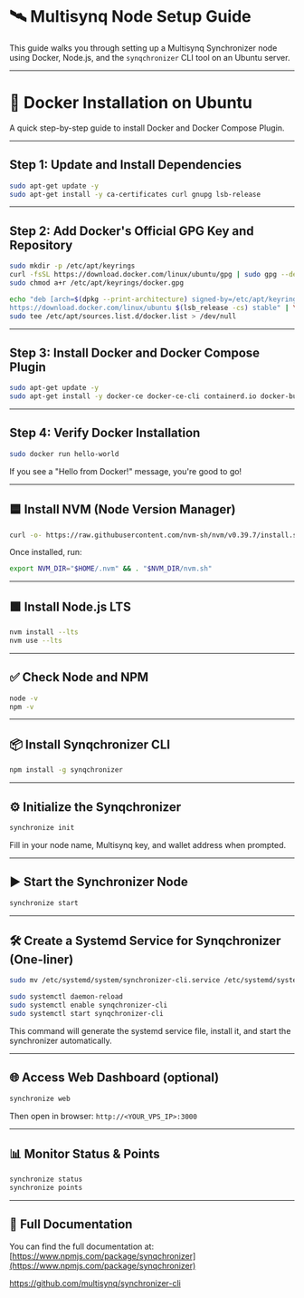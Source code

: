 # 🛰️ Multisynq Node Setup Guide

This guide walks you through setting up a Multisynq Synchronizer node using Docker, Node.js, and the `synqchronizer` CLI tool on an Ubuntu server.

---

# 🐳 Docker Installation on Ubuntu

A quick step-by-step guide to install Docker and Docker Compose Plugin.

---

## Step 1: Update and Install Dependencies

```bash
sudo apt-get update -y
sudo apt-get install -y ca-certificates curl gnupg lsb-release
```

---

## Step 2: Add Docker's Official GPG Key and Repository

```bash
sudo mkdir -p /etc/apt/keyrings
curl -fsSL https://download.docker.com/linux/ubuntu/gpg | sudo gpg --dearmor -o /etc/apt/keyrings/docker.gpg
sudo chmod a+r /etc/apt/keyrings/docker.gpg

echo "deb [arch=$(dpkg --print-architecture) signed-by=/etc/apt/keyrings/docker.gpg] \
https://download.docker.com/linux/ubuntu $(lsb_release -cs) stable" | \
sudo tee /etc/apt/sources.list.d/docker.list > /dev/null
```

---

## Step 3: Install Docker and Docker Compose Plugin

```bash
sudo apt-get update -y
sudo apt-get install -y docker-ce docker-ce-cli containerd.io docker-buildx-plugin docker-compose-plugin
```

---

## Step 4: Verify Docker Installation

```bash
sudo docker run hello-world
```

If you see a "Hello from Docker!" message, you're good to go!

---

## 🟦 Install NVM (Node Version Manager)

```bash
curl -o- https://raw.githubusercontent.com/nvm-sh/nvm/v0.39.7/install.sh | bash
```

Once installed, run:

```bash
export NVM_DIR="$HOME/.nvm" && . "$NVM_DIR/nvm.sh"
```

---

## 🟩 Install Node.js LTS

```bash
nvm install --lts
nvm use --lts
```

---

## ✅ Check Node and NPM

```bash
node -v
npm -v
```

---

## 📦 Install Synqchronizer CLI

```bash
npm install -g synqchronizer
```

---

## ⚙️ Initialize the Synqchronizer

```bash
synchronize init

```

Fill in your node name, Multisynq key, and wallet address when prompted.

---

## ▶️ Start the Synchronizer Node

```bash
synchronize start

```

---

## 🛠️ Create a Systemd Service for Synqchronizer (One-liner)

```bash
sudo mv /etc/systemd/system/synchronizer-cli.service /etc/systemd/system/synqchronizer-cli.service

sudo systemctl daemon-reload
sudo systemctl enable synqchronizer-cli
sudo systemctl start synqchronizer-cli
```

This command will generate the systemd service file, install it, and start the synchronizer automatically.

---

## 🌐 Access Web Dashboard (optional)

```bash
synchronize web
```

Then open in browser: `http://<YOUR_VPS_IP>:3000`

---

## 📊 Monitor Status & Points

```bash
synchronize status
synchronize points

```

---

## 📖 Full Documentation

You can find the full documentation at:  
[https://www.npmjs.com/package/synqchronizer](https://www.npmjs.com/package/synqchronizer)

https://github.com/multisynq/synchronizer-cli






